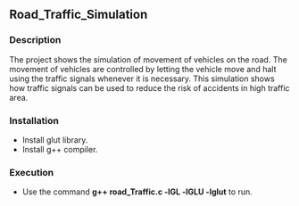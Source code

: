 ## Road_Traffic_Simulation
### Description
The project shows the simulation of movement of vehicles on the road. The movement of vehicles are controlled by letting the vehicle move and halt using the traffic signals whenever it is necessary. This simulation shows how traffic signals can be used to reduce the risk of accidents in high traffic area.
### Installation
* Install glut library.
* Install g++ compiler.
### Execution
* Use the command **g++ road_Traffic.c -lGL -lGLU -lglut** to run.
